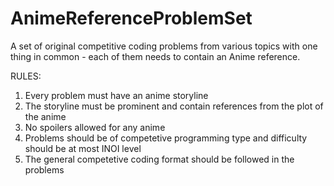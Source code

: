 # AnimeReferenceProblemSet
A set of original competitive coding problems from various topics with one thing in common - each of them needs to contain an Anime reference.

RULES:
1. Every problem must have an anime storyline
2. The storyline must be prominent and contain references from the plot of the anime
3. No spoilers allowed for any anime
4. Problems should be of competetive programming type and difficulty should be at most INOI level
5. The general competetive coding format should be followed in the problems
